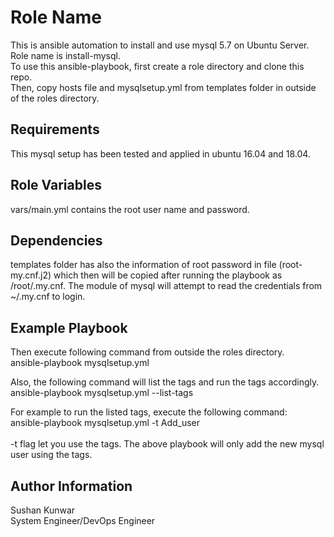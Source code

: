 Role Name
=========

This is ansible automation to install and use mysql 5.7 on Ubuntu Server.\
Role name is install-mysql.\
To use this ansible-playbook, first create a role directory and clone this repo.\
Then, copy hosts file and mysqlsetup.yml from templates folder in outside of the roles directory.

Requirements
------------

This mysql setup has been tested and applied in ubuntu 16.04 and 18.04.


Role Variables
--------------

vars/main.yml contains the root user name and password.


Dependencies
------------

templates folder has also the information of root password in file (root-my.cnf.j2) which then will be copied after running the playbook as /root/.my.cnf. The module of mysql will attempt to read the credentials from ~/.my.cnf to login.

Example Playbook
----------------

Then execute following command from outside the roles directory.\
ansible-playbook mysqlsetup.yml

Also, the following command will list the tags and run the tags accordingly.\
ansible-playbook mysqlsetup.yml --list-tags

For example to run the listed tags, execute the following command:\
ansible-playbook mysqlsetup.yml -t Add_user\
\
-t flag let you use the tags. The above playbook will only add the new mysql user using the tags.

Author Information
------------------

Sushan Kunwar\
System Engineer/DevOps Engineer
